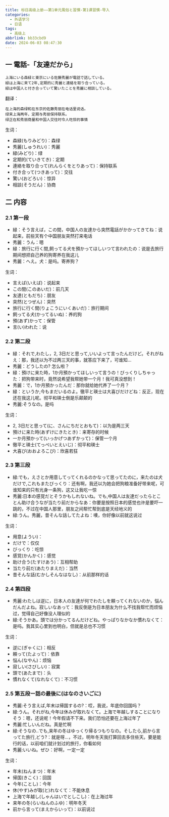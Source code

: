 ```yaml
---
title: 标日高级上册——第1单元風俗と習慣-第1课習慣-导入
categories:
  - 外语学习
  - 日语
tags:
  - 高级上
abbrlink: bb33cbd9
date: 2024-06-03 08:47:30
---
```

## 一 電話-「友達だから」

```
上海にいる森緑と東京にいる佐藤秀麗が電話で話している。
緑は上海に来て2年,定期的に秀麗と連絡を取り合っている。
緑は中国人と付き合っていて驚いたことを秀麗に相談している。
```

<!--more-->

翻译：

```
在上海的森绿和在东京的佐藤秀丽在电话里说话。
绿来上海两年，定期与秀丽保持联系。
绿正在和秀丽商量和中国人交往时令人吃惊的事情
```

生词：

* 森緑(もりみどり)：森绿
* 秀麗(しゅうれい)：秀麗
* 緑(みどり)：绿
* 定期的(ていきてき)：定期
* 連絡を取り合って(れんらくをとりあって)：保持联系
* 付き合って(つきあって)：交往
* 驚い(おどろい)：惊异
* 相談(そうだん)：协商

## 二 内容

### 2.1 第一段

* 緑：そう言えば，この間，中国人の友達から突然電話がかかってきてね：说起来，前些天有个中国朋友突然打来电话
* 秀麗：うん：嗯
* 緑：旅行に行く間,飼ってる犬を預かってほしいつて言われたの：说是去旅行期间想把自己养的狗寄养在我这儿
* 秀麗：へえ。犬：是吗。寄养狗？

生词：

* 言えば(いえば)：说起来
* この間(このあいだ)：前几天
* 友達(ともだち)：朋友
* 突然(とつぜん)：突然
* 旅行に行く間(りょこうにいくあいだ)：旅行期间
* 飼ってる犬(かってるいぬ)：养的狗
* 預(あず)かって：保管
* 言(い)われた：说

### 2.2 第二段

* 緑：それで,わたし，2, 3日だと思って,いいよって言ったんだけど。それがねえ：那，我还以为不过两三天的事，就答应下来了，可谁知...
* 秀麗：どうしたの? 怎么啦？
* 緑：預けに来た時，1か月預かってほしいって言うの！びっくりしちゃった：把狗带来时，竟然说希望我帮她带一个月！我可真没想到！
* 秀麗：で，1か月預かったんだ：那你就给她代养了一个月？
* 緑：というか,今もまだいるのよ。徹平と瑛士は大喜びだけどね：反正，现在还在我这儿呢。彻平和瑛士倒是乐颠颠的
* 秀麗:そうなの。是吗

生词：

* 2, 3日だと思って(に、さんにちだとおもて)：以为是两三天
* 預けに来た時(あずけにきたとき)：来寄存的时候
* 一か月預かって(いっかげつあずかって)：保管一个月
* 徹平と瑛士(てっぺいとえいじ)：彻平和瑛士
* 大喜び(おおよろこび)：欣喜若狂

### 2.3 第三段

* 緑:でも，えさとか用意してってくれるのかなって思ってたのに，来たのは犬だけで,これもまたびっくり：还有啊，我还以为她会把狗粮准备好带来呢，可谁知来的只有光身一条狗，这又让我吃一惊
* 秀麗:日本の感覚だとそうかもしれないね。でも,中国人は友達だったらとことん助け合うなが当たり前だからなあ：你要是按照日本的感觉也许是要吓一跳的，不过在中国人那里，朋友之间帮忙帮到底是天经地义的
* 緑:うん。秀麗，昔そんな話してたよね：噢，你好像以前就这说过

生词：

* 用意(ようい)：
* だけで：仅仅
* びっくり：吃惊
* 感覚(かんかく)：感觉
* 助け合う(たすけあう)：互相帮助
* 当たり前だ(あたりまえだ)：当然
* 昔そんな話(むかしそんなはなし)：从前那样的话

### 2.4 第四段

* 秀麗:わたしは逆に，日本人の友達が何でわたしを頼ってくれないのか，悩んだんだよね。寂しいなあって：我反倒是为日本朋友为什么不找我帮忙而烦恼过，觉得自己好像没人理似的
* 緑:そうかあ。頭では分かってるんだけどね。やっぱりなかなか慣れなくて：是吗。我其实心里到也明白，但就是总也不习惯

生词：

* 逆に(ぎゃくに)：相反
* 頼って(たよって)：依靠
* 悩ん(なやん)：烦恼
* 寂しい(さびしい)：寂寞
* 頭で(あたまで)：头
* 慣れなくて(なれなくて)：不习惯

### 2.5 第五段ー話の最後に(はなのさいごに)

* 秀麗:そう言えば,年末は帰国するの?：哎，我说，年底你回国吗？
* 緑:うん。それがね,今年は休みが取れなくて。上海で年越しすることになりそう：嗯，还说呢！今年假请不下来。我们恐怕还要在上海过年了
* 秀麗:忙しいんだね。真是忙啊
* 緑:そうなの..でも,来年の冬はゆっくり帰るつもりなの。そしたら,前から言ってた旅行,どう?：就是呀...，不过，明年冬天我打算回去多住些天。要是能行的话，以前咱们就计划过的旅行，你看如何
* 秀麗:いいね。ぜひ：好啊，一定一定

生词：

* 年末(ねんまつ)：年末
* 帰国(きこく)：回国
* 今年(ことし)：今年
* 休(やす)みが取(と)れなくて：不能休息
* 上海で年越し(しゃんはいでとしこし)：在上海过年
* 来年の冬(らいねんのふゆ)：明年冬天
* 前から言って(まえからいって)：以前说过

